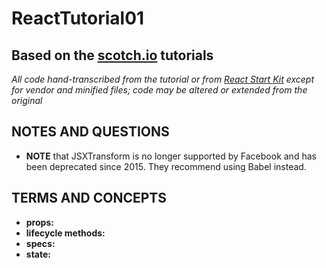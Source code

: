 # ReactTutorial01
## Based on the [scotch.io](https://scotch.io/tutorials/learning-react-getting-started-and-concepts) tutorials

*All code hand-transcribed from the tutorial or from [React Start Kit](https://facebook.github.io/react/downloads/react-15.0.1.zip) except for vendor and minified files; code may be altered or extended from the original*

## NOTES AND QUESTIONS
* **NOTE** that JSXTransform is no longer supported by Facebook and has been deprecated since 2015.  They recommend using Babel instead.

## TERMS AND CONCEPTS
* **props:**
* **lifecycle methods:**
* **specs:**
* **state:**
